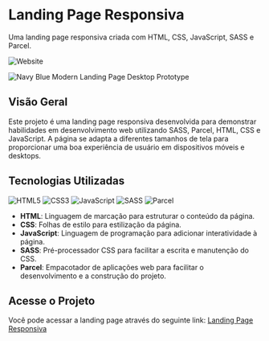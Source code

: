 # Landing Page Responsiva

Uma landing page responsiva criada com HTML, CSS, JavaScript, SASS e Parcel.

![Website](https://ebac-tech-talks-wine.vercel.app/)

![Navy Blue Modern Landing Page Desktop Prototype](https://github.com/user-attachments/assets/49d6b4ba-df93-4495-9332-6495afcc3fec)

## Visão Geral

Este projeto é uma landing page responsiva desenvolvida para demonstrar habilidades em desenvolvimento web utilizando SASS, Parcel, HTML, CSS e JavaScript. A página se adapta a diferentes tamanhos de tela para proporcionar uma boa experiência de usuário em dispositivos móveis e desktops.

## Tecnologias Utilizadas

![HTML5](https://img.shields.io/badge/-HTML5-E34F26?style=flat&logo=html5&logoColor=white)
![CSS3](https://img.shields.io/badge/-CSS3-1572B6?style=flat&logo=css3&logoColor=white)
![JavaScript](https://img.shields.io/badge/-JavaScript-F7DF1E?style=flat&logo=javascript&logoColor=black)
![SASS](https://img.shields.io/badge/-SASS-CC6699?style=flat&logo=sass&logoColor=white)
![Parcel](https://img.shields.io/badge/-Parcel-bc3e3e?style=flat&logo=parcel&logoColor=white)

- **HTML**: Linguagem de marcação para estruturar o conteúdo da página.
- **CSS**: Folhas de estilo para estilização da página.
- **JavaScript**: Linguagem de programação para adicionar interatividade à página.
- **SASS**: Pré-processador CSS para facilitar a escrita e manutenção do CSS.
- **Parcel**: Empacotador de aplicações web para facilitar o desenvolvimento e a construção do projeto.

## Acesse o Projeto

Você pode acessar a landing page através do seguinte link: [Landing Page Responsiva](https://ebac-tech-talks-wine.vercel.app/)
